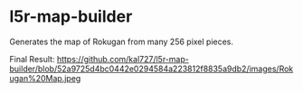 # l5r-map-builder

Generates the map of Rokugan from many 256 pixel pieces.

Final Result: https://github.com/kal727/l5r-map-builder/blob/52a9725d4bc0442e0294584a223812f8835a9db2/images/Rokugan%20Map.jpeg